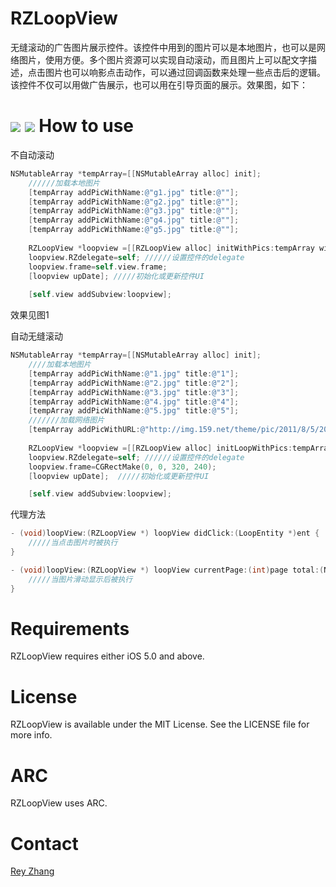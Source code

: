 RZLoopView
==========

无缝滚动的广告图片展示控件。该控件中用到的图片可以是本地图片，也可以是网络图片，使用方便。多个图片资源可以实现自动滚动，而且图片上可以配文字描述，点击图片也可以响影点击动作，可以通过回调函数来处理一些点击后的逻辑。该控件不仅可以用做广告展示，也可以用在引导页面的展示。效果图，如下：

[![](https://raw.github.com/ReyZhang/RZLoopView/master/Screens/1.png)](https://raw.github.com/ReyZhang/RZLoopView/master/Screens/1.png)
[![](https://raw.github.com/ReyZhang/RZLoopView/master/Screens/2.png)](https://raw.github.com/ReyZhang/RZLoopView/master/Screens/2.png)
How to use
==========
不自动滚动

``` objective-c
NSMutableArray *tempArray=[[NSMutableArray alloc] init];
    //////加载本地图片
    [tempArray addPicWithName:@"g1.jpg" title:@""];
    [tempArray addPicWithName:@"g2.jpg" title:@""];
    [tempArray addPicWithName:@"g3.jpg" title:@""];
    [tempArray addPicWithName:@"g4.jpg" title:@""];
    [tempArray addPicWithName:@"g5.jpg" title:@""];
    
    RZLoopView *loopview =[[RZLoopView alloc] initWithPics:tempArray withAuto:NO];
    loopview.RZdelegate=self; //////设置控件的delegate
    loopview.frame=self.view.frame;
    [loopview upDate]; /////初始化或更新控件UI
    
    [self.view addSubview:loopview];
```
效果见图1

自动无缝滚动
``` objective-c
NSMutableArray *tempArray=[[NSMutableArray alloc] init];
    ////加载本地图片
    [tempArray addPicWithName:@"1.jpg" title:@"1"];
    [tempArray addPicWithName:@"2.jpg" title:@"2"];
    [tempArray addPicWithName:@"3.jpg" title:@"3"];
    [tempArray addPicWithName:@"4.jpg" title:@"4"];
    [tempArray addPicWithName:@"5.jpg" title:@"5"];
    ///////加载网络图片
    [tempArray addPicWithURL:@"http://img.159.net/theme/pic/2011/8/5/201185111410.jpg" title:@"network pic" placeHolder:nil];
    
    RZLoopView *loopview =[[RZLoopView alloc] initLoopWithPics:tempArray withAuto:YES];
    loopview.RZdelegate=self; //////设置控件的delegate
    loopview.frame=CGRectMake(0, 0, 320, 240);
    [loopview upDate];  /////初始化或更新控件UI

    [self.view addSubview:loopview];
```
代理方法
``` objective-c
- (void)loopView:(RZLoopView *) loopView didClick:(LoopEntity *)ent {
    /////当点击图片时被执行
}

- (void)loopView:(RZLoopView *) loopView currentPage:(int)page total:(NSUInteger)total {
    /////当图片滑动显示后被执行
}
```

Requirements
============
RZLoopView requires either iOS 5.0 and above.

License
============
RZLoopView is available under the MIT License. See the LICENSE file for more info.

ARC
============
RZLoopView uses ARC.

Contact
============
[Rey Zhang](http://github.com/ReyZhang) 

